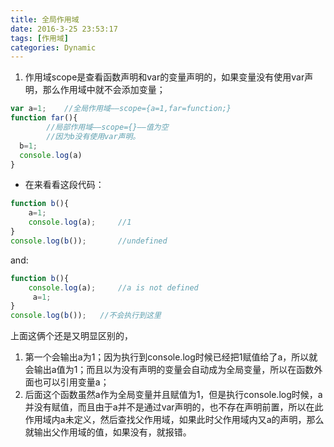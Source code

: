 ```yaml
---
title: 全局作用域
date: 2016-3-25 23:53:17
tags: [作用域]
categories: Dynamic
---
```


1. 作用域scope是查看函数声明和var的变量声明的，如果变量没有使用var声明，那么作用域中就不会添加变量；
<!-- more -->
```javascript
var a=1;	//全局作用域——scope={a=1,far=function;}
function far(){
  		//局部作用域——scope={}——值为空
  		//因为b没有使用var声明。
  b=1;
  console.log(a)
}
```

- 在来看看这段代码：

```javascript
function b(){
	a=1;
	console.log(a);		//1
}
console.log(b());		//undefined
```

and:

```javascript
function b(){
	console.log(a);		//a is not defined
 	 a=1;
}
console.log(b());	//不会执行到这里
```

上面这俩个还是又明显区别的，

1. 第一个会输出a为1；因为执行到console.log时候已经把1赋值给了a，所以就会输出a值为1；而且以为没有声明的变量会自动成为全局变量，所以在函数外面也可以引用变量a；
2. 后面这个函数虽然a作为全局变量并且赋值为1，但是执行console.log时候，a并没有赋值，而且由于a并不是通过var声明的，也不存在声明前置，所以在此作用域内a未定义，然后查找父作用域，如果此时父作用域内又a的声明，那么就输出父作用域的值，如果没有，就报错。

